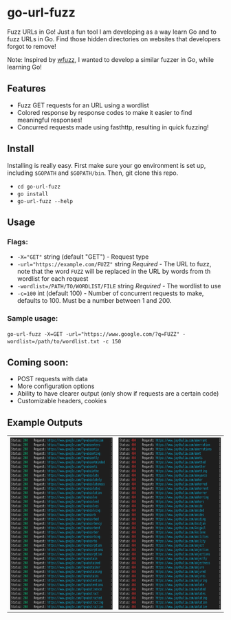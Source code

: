 # go-url-fuzz
Fuzz URLs in Go! Just a fun tool I am developing as a way learn Go and to fuzz URLs in Go. Find those hidden directories on websites that developers forgot to remove! 

Note: Inspired by [wfuzz](https://github.com/xmendez/wfuzz), I wanted to develop a similar fuzzer in Go, while learning Go!

## Features
  - Fuzz GET requests for an URL using a wordlist
  - Colored response by response codes to make it easier to find meaningful responses!
  - Concurred requests made using fasthttp, resulting in quick fuzzing!

## Install
Installing is really easy. First make sure your go environment is set up, including `$GOPATH` and `$GOPATH/bin`. Then, git clone this repo. 
- `cd go-url-fuzz`
- `go install`
- `go-url-fuzz --help`

## Usage
### Flags:
  - `-X="GET"` string (default "GET") - Request type
  - `-url="https://example.com/FUZZ"` string *Required* - The URL to fuzz, note that the word `FUZZ` will be replaced in the URL by words from th wordlist for each request
  - `-wordlist=/PATH/TO/WORDLIST/FILE` string *Required* - The wordlist to use
  - `-c=100` int (default 100) - Number of concurrent requests to make, defaults to 100. Must be a number between 1 and 200.

### Sample usage:
`go-url-fuzz -X=GET -url="https://www.google.com/?q=FUZZ" -wordlist=/path/to/wordlist.txt -c 150`


## Coming soon:
  - POST requests with data
  - More configuration options
  - Ability to have clearer output (only show if requests are a certain code)
  - Customizable headers, cookies
  
## Example Outputs
<table>
<tr>
  <th> <img src="https://github.com/jaydhulia/go-url-fuzz/blob/master/images/200.png" width="100%" height="400"> </th>
  <th> <img src="https://github.com/jaydhulia/go-url-fuzz/blob/master/images/404.png" width="100%" height="400"> </th>
</tr>
</table>
  
